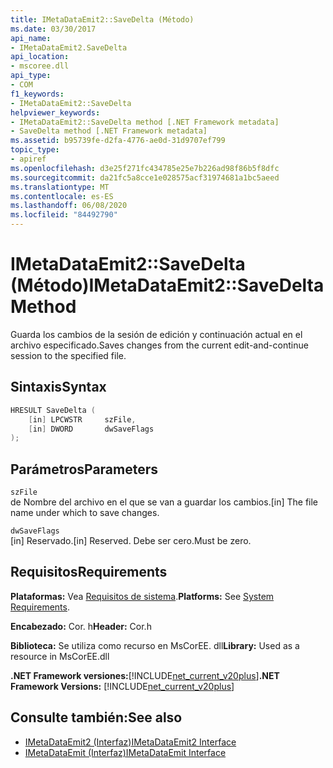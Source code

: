 ```yaml
---
title: IMetaDataEmit2::SaveDelta (Método)
ms.date: 03/30/2017
api_name:
- IMetaDataEmit2.SaveDelta
api_location:
- mscoree.dll
api_type:
- COM
f1_keywords:
- IMetaDataEmit2::SaveDelta
helpviewer_keywords:
- IMetaDataEmit2::SaveDelta method [.NET Framework metadata]
- SaveDelta method [.NET Framework metadata]
ms.assetid: b95739fe-d2fa-4776-ae0d-31d9707ef799
topic_type:
- apiref
ms.openlocfilehash: d3e25f271fc434785e25e7b226ad98f86b5f8dfc
ms.sourcegitcommit: da21fc5a8cce1e028575acf31974681a1bc5aeed
ms.translationtype: MT
ms.contentlocale: es-ES
ms.lasthandoff: 06/08/2020
ms.locfileid: "84492790"
---
```

# <a name="imetadataemit2savedelta-method"></a><span data-ttu-id="f5c44-102">IMetaDataEmit2::SaveDelta (Método)</span><span class="sxs-lookup"><span data-stu-id="f5c44-102">IMetaDataEmit2::SaveDelta Method</span></span>
<span data-ttu-id="f5c44-103">Guarda los cambios de la sesión de edición y continuación actual en el archivo especificado.</span><span class="sxs-lookup"><span data-stu-id="f5c44-103">Saves changes from the current edit-and-continue session to the specified file.</span></span>  
  
## <a name="syntax"></a><span data-ttu-id="f5c44-104">Sintaxis</span><span class="sxs-lookup"><span data-stu-id="f5c44-104">Syntax</span></span>  
  
```cpp  
HRESULT SaveDelta (  
    [in] LPCWSTR     szFile,
    [in] DWORD       dwSaveFlags  
);  
```  
  
## <a name="parameters"></a><span data-ttu-id="f5c44-105">Parámetros</span><span class="sxs-lookup"><span data-stu-id="f5c44-105">Parameters</span></span>  
 `szFile`  
 <span data-ttu-id="f5c44-106">de Nombre del archivo en el que se van a guardar los cambios.</span><span class="sxs-lookup"><span data-stu-id="f5c44-106">[in] The file name under which to save changes.</span></span>  
  
 `dwSaveFlags`  
 <span data-ttu-id="f5c44-107">[in] Reservado.</span><span class="sxs-lookup"><span data-stu-id="f5c44-107">[in] Reserved.</span></span> <span data-ttu-id="f5c44-108">Debe ser cero.</span><span class="sxs-lookup"><span data-stu-id="f5c44-108">Must be zero.</span></span>  
  
## <a name="requirements"></a><span data-ttu-id="f5c44-109">Requisitos</span><span class="sxs-lookup"><span data-stu-id="f5c44-109">Requirements</span></span>  
 <span data-ttu-id="f5c44-110">**Plataformas:** Vea [Requisitos de sistema](../../get-started/system-requirements.md).</span><span class="sxs-lookup"><span data-stu-id="f5c44-110">**Platforms:** See [System Requirements](../../get-started/system-requirements.md).</span></span>  
  
 <span data-ttu-id="f5c44-111">**Encabezado:** Cor. h</span><span class="sxs-lookup"><span data-stu-id="f5c44-111">**Header:** Cor.h</span></span>  
  
 <span data-ttu-id="f5c44-112">**Biblioteca:** Se utiliza como recurso en MsCorEE. dll</span><span class="sxs-lookup"><span data-stu-id="f5c44-112">**Library:** Used as a resource in MsCorEE.dll</span></span>  
  
 <span data-ttu-id="f5c44-113">**.NET Framework versiones:**[!INCLUDE[net_current_v20plus](../../../../includes/net-current-v20plus-md.md)]</span><span class="sxs-lookup"><span data-stu-id="f5c44-113">**.NET Framework Versions:** [!INCLUDE[net_current_v20plus](../../../../includes/net-current-v20plus-md.md)]</span></span>  
  
## <a name="see-also"></a><span data-ttu-id="f5c44-114">Consulte también:</span><span class="sxs-lookup"><span data-stu-id="f5c44-114">See also</span></span>

- [<span data-ttu-id="f5c44-115">IMetaDataEmit2 (Interfaz)</span><span class="sxs-lookup"><span data-stu-id="f5c44-115">IMetaDataEmit2 Interface</span></span>](imetadataemit2-interface.md)
- [<span data-ttu-id="f5c44-116">IMetaDataEmit (Interfaz)</span><span class="sxs-lookup"><span data-stu-id="f5c44-116">IMetaDataEmit Interface</span></span>](imetadataemit-interface.md)
